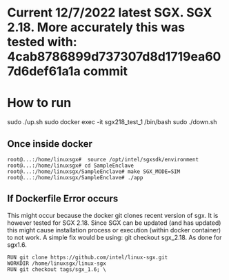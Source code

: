 # Current 12/7/2022 latest SGX. SGX 2.18. More accurately this was tested with: 4cab8786899d737307d8d1719ea607d6def61a1a commit

# How to run
sudo ./up.sh
sudo docker exec -it sgx218_test_1 /bin/bash
sudo ./down.sh


## Once inside docker
```
root@...:/home/linuxsgx#  source /opt/intel/sgxsdk/environment
root@...:/home/linuxsgx# cd SampleEnclave
root@...:/home/linuxsgx/SampleEnclave# make SGX_MODE=SIM
root@...:/home/linuxsgx/SampleEnclave# ./app
```

## If Dockerfile Error occurs

This might occur because the docker git clones recent version of sgx.
It is however tested for SGX 2.18. Since SGX can be updated (and has updated) this might cause installation process or execution (within docker container) to not work. A simple fix would be using: git checkout sgx_2.18. As done for sgx1.6.

```
RUN git clone https://github.com/intel/linux-sgx.git
WORKDIR /home/linuxsgx/linux-sgx
RUN git checkout tags/sgx_1.6; \
```
